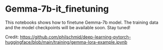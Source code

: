 # Gemma-7b-it_finetuning
This notebooks shows how to finetune Gemma-7b model.
The training data and the model checkpoints will be available soon. Stay tuned!

Credit: https://github.com/philschmid/deep-learning-pytorch-huggingface/blob/main/training/gemma-lora-example.ipynb
